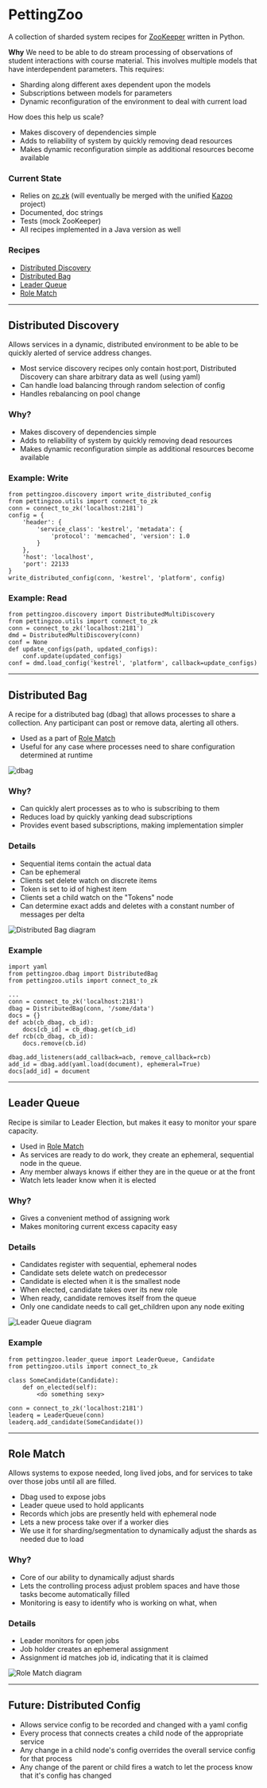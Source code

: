 # PettingZoo
A collection of sharded system recipes for [ZooKeeper][] written in Python.

[ZooKeeper]: https://github.com/apache/zookeeper

**Why**
We need to be able to do stream processing of observations of student interactions with course material. This involves multiple models that have interdependent parameters. This requires:

* Sharding along different axes dependent upon the models
* Subscriptions between models for parameters
* Dynamic reconfiguration of the environment to deal with current load

How does this help us scale?

* Makes discovery of dependencies simple
* Adds to reliability of system by quickly removing dead resources
* Makes dynamic reconfiguration simple as additional resources become available

### Current State

* Relies on [zc.zk][] (will eventually be merged with the unified [Kazoo][] project)
* Documented, doc strings
* Tests (mock ZooKeeper)
* All recipes implemented in a Java version as well

[zc.zk]: https://github.com/python-zk/zc.zk
[Kazoo]: https://github.com/python-zk/kazoo

### Recipes

* [Distributed Discovery](#distributeddiscovery)
* [Distributed Bag](#distributedbag)
* [Leader Queue](#leaderqueue)
* [Role Match](#rolematch)

* * *

## <div id="distributeddiscovery">Distributed Discovery</div>
Allows services in a dynamic, distributed environment to be able to be quickly alerted of service address changes.

* Most service discovery recipes only contain host:port, Distributed Discovery can share arbitrary data as well (using yaml)
* Can handle load balancing through random selection of config
* Handles rebalancing on pool change

### Why?

* Makes discovery of dependencies simple
* Adds to reliability of system by quickly removing dead resources
* Makes dynamic reconfiguration simple as additional resources become available

### Example: Write

	from pettingzoo.discovery import write_distributed_config
	from pettingzoo.utils import connect_to_zk
	conn = connect_to_zk('localhost:2181')
	config = {
		'header': {
			'service_class': 'kestrel', 'metadata': {
				'protocol': 'memcached', 'version': 1.0
			}
		},
		'host': 'localhost',
		'port': 22133
	}
	write_distributed_config(conn, 'kestrel', 'platform', config)

### Example: Read

	from pettingzoo.discovery import DistributedMultiDiscovery
	from pettingzoo.utils import connect_to_zk
	conn = connect_to_zk('localhost:2181')
	dmd = DistributedMultiDiscovery(conn)
	conf = None
	def update_configs(path, updated_configs):
		conf.update(updated_configs)
	conf = dmd.load_config('kestrel', 'platform', callback=update_configs)

* * *

## <div id="distributedbag">Distributed Bag</div>
A recipe for a distributed bag (dbag) that allows processes to share a collection.  Any participant can post or remove data, alerting all others.

* Used as a part of [Role Match](#rolematch)
* Useful for any case where processes need to share configuration determined at runtime

![dbag](http://i.imgur.com/CJgip.png)

### Why?

* Can quickly alert processes as to who is subscribing to them
* Reduces load by quickly yanking dead subscriptions
* Provides event based subscriptions, making implementation simpler

### Details

* Sequential items contain the actual data
* Can be ephemeral
* Clients set delete watch on discrete items
* Token is set to id of highest item
* Clients set a child watch on the "Tokens" node
* Can determine exact adds and deletes with a constant number of messages per delta

![Distributed Bag diagram](http://imgur.com/iqcTT.png)

### Example

	import yaml
	from pettingzoo.dbag import DistributedBag
	from pettingzoo.utils import connect_to_zk
	
	...
	conn = connect_to_zk('localhost:2181')
	dbag = DistributedBag(conn, '/some/data')
	docs = {}
	def acb(cb_dbag, cb_id):
		docs[cb_id] = cb_dbag.get(cb_id)
	def rcb(cb_dbag, cb_id):
		docs.remove(cb.id)
	
	dbag.add_listeners(add_callback=acb, remove_callback=rcb)
	add_id = dbag.add(yaml.load(document), ephemeral=True)
	docs[add_id] = document

* * *

## <div id="leaderqueue">Leader Queue</div>

Recipe is similar to Leader Election, but makes it easy to monitor your spare capacity.

* Used in [Role Match](#rolematch)
* As services are ready to do work, they create an ephemeral, sequential node in the queue.
* Any member always knows if either they are in the queue or at the front
* Watch lets leader know when it is elected

### Why?

* Gives a convenient method of assigning work
* Makes monitoring current excess capacity easy

### Details

* Candidates register with sequential, ephemeral nodes
* Candidate sets delete watch on predecessor
* Candidate is elected when it is the smallest node
* When elected, candidate takes over its new role
* When ready, candidate removes itself from the queue
* Only one candidate needs to call get_children upon any node exiting

![Leader Queue diagram](http://imgur.com/sikWd.png)

### Example

	from pettingzoo.leader_queue import LeaderQueue, Candidate
	from pettingzoo.utils import connect_to_zk
	
	class SomeCandidate(Candidate):
		def on_elected(self):
			<do something sexy>
		
	conn = connect_to_zk('localhost:2181')
	leaderq = LeaderQueue(conn)
	leaderq.add_candidate(SomeCandidate())

* * *

## <div id="rolematch">Role Match</div>

Allows systems to expose needed, long lived jobs, and for services to take over those jobs until all are filled.

* Dbag used to expose jobs
* Leader queue used to hold applicants
* Records which jobs are presently held with ephemeral node
* Lets a new process take over if a worker dies
* We use it for sharding/segmentation to dynamically adjust the shards as needed due to load

### Why?

* Core of our ability to dynamically adjust shards
* Lets the controlling process adjust problem spaces and have those tasks become automatically filled
* Monitoring is easy to identify who is working on what, when

### Details

* Leader monitors for open jobs
* Job holder creates an ephemeral assignment
* Assignment id matches job id, indicating that it is claimed

![Role Match diagram](http://imgur.com/CmsHs.png)

* * *

## Future: Distributed Config

* Allows service config to be recorded and changed with a yaml config
* Every process that connects creates a child node of the appropriate service
* Any change in a child node's config overrides the overall service config for that process
* Any change of the parent or child fires a watch to let the process know that it's config has changed